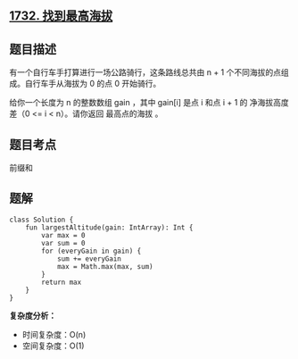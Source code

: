 ## [1732. 找到最高海拔](https://leetcode.cn/problems/find-the-highest-altitude/)

## 题目描述

有一个自行车手打算进行一场公路骑行，这条路线总共由 n + 1 个不同海拔的点组成。自行车手从海拔为 0 的点 0 开始骑行。

给你一个长度为 n 的整数数组 gain ，其中 gain[i] 是点 i 和点 i + 1 的 净海拔高度差（0 <= i < n）。请你返回 最高点的海拔 。

## 题目考点

前缀和

## 题解
 
```
class Solution {
    fun largestAltitude(gain: IntArray): Int {
        var max = 0
        var sum = 0
        for (everyGain in gain) {
            sum += everyGain
            max = Math.max(max, sum)
        }
        return max
    }
}
```

**复杂度分析：**

- 时间复杂度：O(n)
- 空间复杂度：O(1) 
